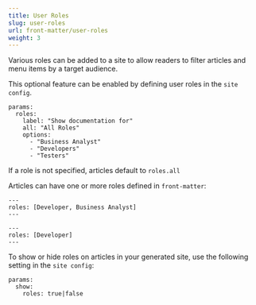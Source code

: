```yaml
---
title: User Roles
slug: user-roles
url: front-matter/user-roles
weight: 3
---
```


Various roles can be added to a site to allow readers to filter articles and menu items by a target audience.

This optional feature can be enabled by defining user roles in the `site config`.

```
params:
  roles:
    label: "Show documentation for"
    all: "All Roles"
    options:
      - "Business Analyst"
      - "Developers"
      - "Testers"
```

If a role is not specified, articles default to `roles.all`

Articles can have one or more roles defined in `front-matter`:

```
---
roles: [Developer, Business Analyst]
---
```

```
---
roles: [Developer]
---
```

To show or hide roles on articles in your generated site, use the following setting in the `site config`:

```
params:
  show:
    roles: true|false
```
